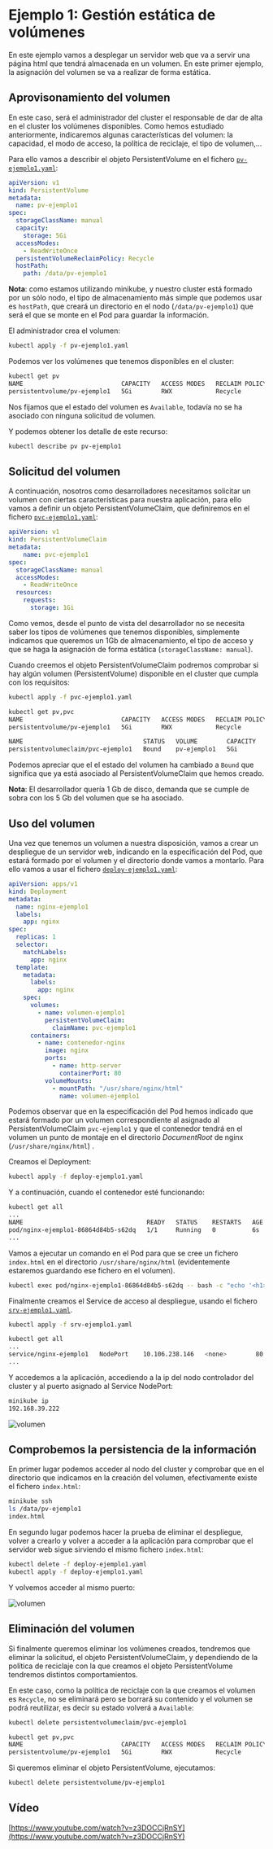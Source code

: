 # Ejemplo 1: Gestión estática de volúmenes

En este ejemplo vamos a desplegar un servidor web que va a servir una página html que tendrá almacenada en un volumen. En este primer ejemplo, la asignación del volumen se va a realizar de forma estática.

## Aprovisonamiento del volumen

En este caso, será el administrador del cluster el responsable de dar de alta en el cluster los volúmenes disponibles. Como hemos estudiado anteriormente, indicaremos algunas características del volumen: la capacidad, el modo de acceso, la política de reciclaje, el tipo de volumen,...

Para ello vamos a describir el objeto PersistentVolume en el fichero [`pv-ejemplo1.yaml`](files/ejemplo1/pv-ejemplo1.yaml):

```yaml
apiVersion: v1
kind: PersistentVolume
metadata:
  name: pv-ejemplo1
spec:
  storageClassName: manual
  capacity:
    storage: 5Gi
  accessModes:
    - ReadWriteOnce
  persistentVolumeReclaimPolicy: Recycle
  hostPath:
    path: /data/pv-ejemplo1
```

**Nota**: como estamos utilizando minikube, y nuestro cluster está formado por un sólo nodo, el tipo de almacenamiento más simple que podemos usar es `hostPath`, que creará un directorio en el nodo (`/data/pv-ejemplo1`) que será el que se monte en el Pod para guardar la información.

El administrador crea el volumen:

```bash
kubectl apply -f pv-ejemplo1.yaml
```

Podemos ver los volúmenes que tenemos disponibles en el cluster:

```bash
kubectl get pv
NAME                           CAPACITY   ACCESS MODES   RECLAIM POLICY   STATUS      CLAIM   STORAGECLASS   REASON   AGE
persistentvolume/pv-ejemplo1   5Gi        RWX            Recycle          Available           manual                  73s
```
Nos fijamos que el estado del volumen es `Available`, todavía no se ha asociado con ninguna solicitud de volumen.

Y podemos obtener los detalle de este recurso:

```bash
kubectl describe pv pv-ejemplo1
```

## Solicitud del volumen

A continuación, nosotros como desarrolladores necesitamos solicitar un volumen con ciertas características para nuestra aplicación, para ello vamos a definir un objeto PersistentVolumeClaim, que definiremos en el fichero [`pvc-ejemplo1.yaml`](files/ejemplo1/pvc-ejemplo1.yaml):

```yaml
apiVersion: v1
kind: PersistentVolumeClaim
metadata:
    name: pvc-ejemplo1
spec:
  storageClassName: manual
  accessModes:
    - ReadWriteOnce
  resources:
    requests:
      storage: 1Gi
```

Como vemos, desde el punto de vista del desarrollador no se necesita saber los tipos de volúmenes que tenemos disponibles, simplemente indicamos que queremos un 1Gb de almacenamiento, el tipo de acceso y que se haga la asignación de forma estática (`storageClassName: manual`).

Cuando creemos el objeto PersistentVolumeClaim podremos comprobar si hay algún volumen (PersistentVolume) disponible en el cluster que cumpla con los requisitos:

```bash
kubectl apply -f pvc-ejemplo1.yaml

kubectl get pv,pvc
NAME                           CAPACITY   ACCESS MODES   RECLAIM POLICY   STATUS   CLAIM                  STORAGECLASS   REASON   AGE
persistentvolume/pv-ejemplo1   5Gi        RWX            Recycle          Bound    default/pvc-ejemplo1   manual                  2m1s

NAME                                 STATUS   VOLUME        CAPACITY   ACCESS MODES   STORAGECLASS   AGE
persistentvolumeclaim/pvc-ejemplo1   Bound    pv-ejemplo1   5Gi        RWX            manual         3s
```

Podemos apreciar que el el estado del volumen ha cambiado a `Bound` que significa que ya está asociado al PersistentVolumeClaim que hemos creado.

**Nota**: El desarrollador quería 1 Gb de disco, demanda que se cumple de sobra con los 5 Gb del volumen que se ha asociado.

## Uso del volumen

Una vez que tenemos un volumen a nuestra disposición, vamos a crear un despliegue de un servidor web, indicando en la especificación del Pod, que estará formado por el volumen y el directorio donde vamos a montarlo.
Para ello vamos a usar el fichero [`deploy-ejemplo1.yaml`](files/ejemplo1/deploy-ejemplo1.yaml):

```yaml
apiVersion: apps/v1
kind: Deployment
metadata:
  name: nginx-ejemplo1
  labels:
    app: nginx
spec:
  replicas: 1
  selector:
    matchLabels:
      app: nginx
  template:
    metadata:
      labels:
        app: nginx
    spec:
      volumes:
        - name: volumen-ejemplo1
          persistentVolumeClaim:
            claimName: pvc-ejemplo1
      containers:
        - name: contenedor-nginx
          image: nginx
          ports:
            - name: http-server
              containerPort: 80
          volumeMounts:
            - mountPath: "/usr/share/nginx/html"
              name: volumen-ejemplo1
```

Podemos observar que en la especificación del Pod hemos indicado que estará formado por un volumen correspondiente al asignado al PersistentVolumeClaim `pvc-ejemplo1` y que el contenedor tendrá en el volumen un punto de montaje en el directorio *DocumentRoot* de nginx (`/usr/share/nginx/html`) .

Creamos el Deployment:

```bash
kubectl apply -f deploy-ejemplo1.yaml
```

Y a continuación, cuando el contenedor esté funcionando:

```bash
kubectl get all
...
NAME                                  READY   STATUS    RESTARTS   AGE
pod/nginx-ejemplo1-86864d84b5-s62dq   1/1     Running   0          6s
...
```

Vamos a ejecutar un comando en el Pod para que se cree un fichero `index.html` en el directorio `/usr/share/nginx/html` (evidentemente estaremos guardando ese fichero en el volumen).

```bash
kubectl exec pod/nginx-ejemplo1-86864d84b5-s62dq -- bash -c "echo '<h1>Almacenamiento en K8S</h1>' > /usr/share/nginx/html/index.html"
```

Finalmente creamos el Service de acceso al despliegue, usando el fichero [`srv-ejemplo1.yaml`](files/ejemplo1/srv-ejemplo1.yaml).

```bash
kubectl apply -f srv-ejemplo1.yaml

kubectl get all
...
service/nginx-ejemplo1   NodePort    10.106.238.146   <none>        80:32581/TCP   13s
...
```

Y accedemos a la aplicación, accediendo a la ip del nodo controlador del cluster y al puerto asignado al Service NodePort:

```bash
minikube ip
192.168.39.222
```

![volumen](img/volumen.png)

## Comprobemos la persistencia de la información

En primer lugar podemos acceder al nodo del cluster y comprobar que en el directorio que indicamos en la creación del volumen, efectivamente existe el fichero `index.html`:

```bash
minikube ssh
ls /data/pv-ejemplo1
index.html
```

En segundo lugar podemos hacer la prueba de eliminar el despliegue, volver a crearlo y volver a acceder a la aplicación para comprobar que el servidor web sigue sirviendo el mismo fichero `index.html`:

```bash
kubectl delete -f deploy-ejemplo1.yaml
kubectl apply -f deploy-ejemplo1.yaml
```

Y volvemos acceder al mismo puerto:

![volumen](img/volumen.png)

## Eliminación del volumen

Si finalmente queremos eliminar los volúmenes creados, tendremos que eliminar la solicitud, el objeto PersistentVolumeClaim, y dependiendo de la política de reciclaje con la que creamos el objeto PersistentVolume tendremos distintos comportamientos.

En este caso, como la política de reciclaje con la que creamos el volumen es `Recycle`, no se eliminará pero se borrará su contenido y el volumen se podrá reutilizar, es decir su estado volverá a `Available`:

```bash
kubectl delete persistentvolumeclaim/pvc-ejemplo1

kubectl get pv,pvc
NAME                           CAPACITY   ACCESS MODES   RECLAIM POLICY   STATUS      CLAIM   STORAGECLASS   REASON   AGE
persistentvolume/pv-ejemplo1   5Gi        RWX            Recycle          Available           manual                  8m8s
```

Si queremos eliminar el objeto PersistentVolume, ejecutamos:

```bash
kubectl delete persistentvolume/pv-ejemplo1
```

## Vídeo

[https://www.youtube.com/watch?v=z3DOCCjRnSY](https://www.youtube.com/watch?v=z3DOCCjRnSY)
